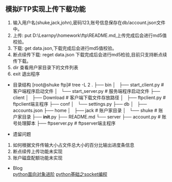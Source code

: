 ## 模拟FTP实现上传下载功能  

1. 输入用户名(shuke,jack,john),密码123,账号信息保存在db/account.json文件中。
2. 上传: put D:\Learnpy\homework\ftp\README.md,上传完成后会进行md5值校验。
3. 下载: get data.json,下载完成后会进行md5值校验。
4. 断点续传下载: reget data.json 下载完成后会进行md5检验,目前只支持断点续传下载。
5. dir 查看用户家目录下的文件列表
6. exit 退出程序

* 目录结构
[root@shuke ftp]# tree -L 2
.
├── bin
│   ├── start_client.py		# 客户端程序启动文件
│   └── start_server.py		# 服务端程序启动文件
├── client
│   ├── Download		# 客户端下载文件存放路径
│   ├── ftpclient.py		# ftpclient端主程序
├── conf
│   └── settings.py
├── db
│   ├── accounts.json
├── home
│   ├── jack			# 账户家目录
│   └── shuke			# 账户家目录
├── __init__.py
├── README.md
└── server
    ├── account.py		# 账号处理脚本
    ├── ftpserver.py		# ftpserver端主程序


* 遗留问题  
1. 如何根据文件传输大小占文件总大小的百分比输出进度条信息
2. 断点续传上传功能未实现
3. 账户磁盘配额功能未实现

* Blog  
[python面向对象进阶](http://www.cnblogs.com/aslongas/p/7002799.html)
[python基础之socket编程](http://www.cnblogs.com/aslongas/p/7071324.html)
